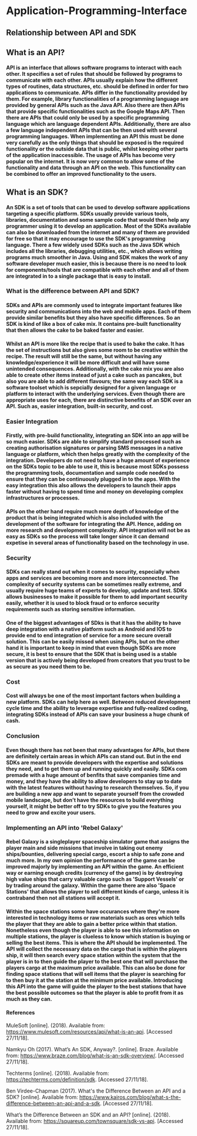 # Application-Programming-Interface

## Relationship between API and SDK

## What is an API?

#### API is an interface that allows software programs to interact with each other. It specifies a set of rules that should be followed by programs to communicate with each other. APIs usually explain how the different types of routines, data structures, etc. should be defined in order for two applications to communicate. APIs differ in the functionality provided by them. For example, library functionalities of a programming language are provided by general APIs such as the Java API. Also there are then APIs that provide specific functionalities such as the Google Maps API. Then there are APIs that could only be used by a specific programming language which are language dependent APIs. Additionally, there are also a few language independent APIs that can be then used with several programming languages. When implementing an API this must be done very carefully as the only things that should be exposed is the required functionality or the outside data that is public, whilst keeping other parts of the application inaccessible. The usage of APIs has become very popular on the internet. It is now very common to allow some of the functionality and data through an API on the web. This functionality can be combined to offer an improved functionality to the users.

## What is an SDK?

#### An SDK is a set of tools that can be used to develop software applications targeting a specific platform. SDKs usually provide various tools, libraries, documentation and some sample code that would then help any programmer using it to develop an application. Most of the SDKs available can also be downloaded from the internet and many of them are provided for free so that it may encourage to use the SDK's programming language. There a few widely used SDKs such as the Java SDK which includes all the libraries, debugging utilities, etc., which allows writing programs much smoother in Java. Using and SDK makes the work of any software developer much easier, this is because there is no need to look for components/tools that are compatible with each other and all of them are integrated in to a single package that is easy to install.


### What is the difference between API and SDK?

#### SDKs and APIs are commonly used to integrate important features like security and communications into the web and mobile apps. Each of them provide similar benefits but they also have specific differences. So an SDK is kind of like a box of cake mix. It contains pre-built functionality that then allows the cake to be baked faster and easier. 

#### Whilst an API is more like the recipe that is used to bake the cake. It has the set of instructions but also gives some room to be creative within the recipe. The result will still be the same, but without having any knowledge/experience it will be more difficult and will have some unintended consequences. Additionally, with the cake mix you are also able to create other items instead of just a cake such as pancakes, but also you are able to add different flavours; the same way each SDK is a software toolset which is sepcially designed for a given language or platform to interact with the underlying services. Even though there are appropriate uses for each, there are distinctive benefits of an SDK over an API. Such as, easier integration, built-in security, and cost. 

### Easier Integration
#### Firstly, with pre-build functionality, integrating an SDK into an app will be so much easier. SDKs are able to simplify standard processed such as creating authorisation signatures or parsing SMS messages in a native language or platform, which then helps greatly with the complexity of the integration. Developers do not need to have a huge amount of experience on the SDKs topic to be able to use it, this is because most SDKs possess the programming tools, documentation and sample code needed to ensure that they can be continuously plugged in to the apps. With the easy integration this also allows the developers to launch their apps faster without having to spend time and money on developing complex infrastructures or processes. 

#### APIs on the other hand require much more depth of knowledge of the product that is being integrated which is also included with the development of the software for integrating the API. Hence, adding on more research and development complexity. API integration will not be as easy as SDKs so the process will take longer since it can demand expetise in several areas of functionality based on the technology in use. 

### Security
#### SDKs can really stand out when it comes to security, especially when apps and services are becoming more and more interconnected. The complexity of security systems can be sometimes really extreme, and usually require huge teams of experts to develop, update and test. SDKs allows businesses to make it possible for them to add important security easily, whether it is used to block fraud or to enforce security requirements such as storing sensitive information. 

#### One of the biggest advantages of SDks is that it has the ability to have deep integration with a native platform such as Android and IOS to provide end to end integration of service for a more secure overall solution. This can be easily missed when using APIs, but on the other hand it is important to keep in mind that even though SDKs are more secure, it is best to ensure that the SDK that is being used is a stable version that is actively being developed from creators that you trust to be as secure as you need them to be.

### Cost 
#### Cost will always be one of the most important factors when building a new platform. SDKs can help here as well. Between reduced development cycle time and the ability to leverage expertise and fully-realized coding, integrating SDKs instead of APIs can save your business a huge chunk of cash.

### Conclusion
#### Even though there has not been that many advantages for APIs, but there are definitely certain areas in which APIs can stand out. But in the end SDKs are meant to provide developers with the expertise and solutions they need, and to get them up and running quickly and easily. SDKs com premade with a huge amount of benfits that save companies time and money, and they have the ability to allow developers to stay up to date with the latest features without having to research themselves. So, if you are building a new app and want to separate yourself from the crowded mobile landscape, but don’t have the resources to build everything yourself, it might be better off to try SDKs to give you the features you need to grow and excite your users.

### Implementing an API into 'Rebel Galaxy'
#### Rebel Galaxy is a singleplayer spaceship simulator game that assigns the player main and side missions that involve in taking out enemy ships/bounties, delivering special cargo, escort a ship to safe zone and much more. In my own opinion the performance of the game can be improved majorly by implementing an API within the game. An efficient way or earning enough credits (currency of the game) is by destroying high value ships that carry valuable cargo such as 'Support Vessels' or by trading around the galaxy. Within the game there are also 'Space Stations' that allows the player to sell different kinds of cargo, unless it is contraband then not all stations will accept it.

#### Within the space stations some have occurances where they're more interested in technology items or raw materials such as ores which tells the player that they are able to gain a better price within that station. Nonetheless even though the player is able to see this information on multiple stations, the player is clueless to know which station is buying or selling the best items. This is where the API should be implemented. The API will collect the necessary data on the cargo that is within the players ship, it will then search every space station within the system that the player is in to then guide the player to the best one that will purchase the players cargo at the maximum price available. This can also be done for finding space stations that will sell items that the player is searching for to then buy it at the station at the minimum price available. Introducing this API into the game will guide the player to the best stations that have the best possible outcomes so that the player is able to profit from it as much as they can.


#### References
MuleSoft [online]. (2018). Available from: <https://www.mulesoft.com/resources/api/what-is-an-api>. [Accessed 27/11/18].

Namkyu Oh (2017). What’s An SDK, Anyway?. [online]. Braze. Available from: <https://www.braze.com/blog/what-is-an-sdk-overview/>. [Accessed 27/11/18].

Techterms [online]. (2018). Available from: <https://techterms.com/definition/sdk>. [Accessed 27/11/18].

Ben Virdee-Chapman (2017). What's the Difference Between an API and a SDK? [online]. Available from: <https://www.kairos.com/blog/what-s-the-difference-between-an-api-and-a-sdk>. [Accessed 27/11/18].

What’s the Difference Between an SDK and an API? [online]. (2018). Available from: <https://squareup.com/townsquare/sdk-vs-api>. [Accessed 27/11/18].
